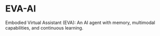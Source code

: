 # EVA-AI
Embodied Virtual Assistant (EVA): An AI agent with memory, multimodal capabilities, and continuous learning.
